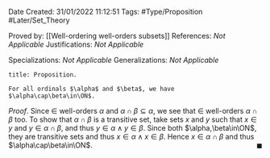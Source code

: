 <div class="topSpace"></div>

Date Created: 31/01/2022 11:12:51
Tags: #Type/Proposition #Later/Set_Theory

Proved by: [[Well-ordering well-orders subsets]]
References: _Not Applicable_
Justifications: _Not Applicable_

Specializations: _Not Applicable_
Generalizations: _Not Applicable_

``` ad-Proposition
title: Proposition.

For all ordinals $\alpha$ and $\beta$, we have $\alpha\cap\beta\in\ON$.

```

_Proof_. Since $\in$ well-orders $\alpha$ and $\alpha\cap\beta\subseteq\alpha$, we see that $\in$ well-orders $\alpha\cap\beta$ too. To show that $\alpha\cap\beta$ is a transitive set, take sets $x$ and $y$ such that $x\in y$ and $y\in\alpha\cap\beta$, and thus $y\in\alpha\land y\in\beta$. Since both $\alpha,\beta\in\ON$, they are transitive sets and thus $x\in\alpha\land x\in\beta$. Hence $x\in\alpha\cap\beta$ and thus $\alpha\cap\beta\in\ON$.<span style="float:right;">$\blacksquare$</span>

